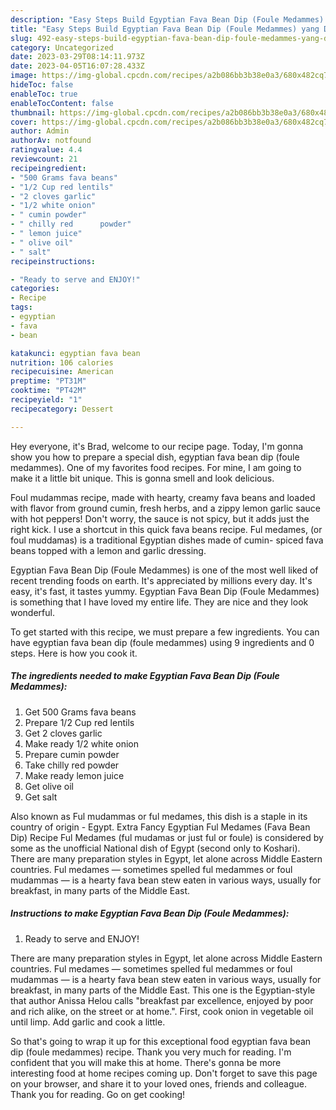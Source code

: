```yaml
---
description: "Easy Steps Build Egyptian Fava Bean Dip (Foule Medammes) yang Delicious}"
title: "Easy Steps Build Egyptian Fava Bean Dip (Foule Medammes) yang Delicious}"
slug: 492-easy-steps-build-egyptian-fava-bean-dip-foule-medammes-yang-delicious
category: Uncategorized
date: 2023-03-29T08:14:11.973Z
date: 2023-04-05T16:07:28.433Z
image: https://img-global.cpcdn.com/recipes/a2b086bb3b38e0a3/680x482cq70/egyptian-fava-bean-dip-foule-medammes-recipe-main-photo.jpg
hideToc: false
enableToc: true
enableTocContent: false
thumbnail: https://img-global.cpcdn.com/recipes/a2b086bb3b38e0a3/680x482cq70/egyptian-fava-bean-dip-foule-medammes-recipe-main-photo.jpg
cover: https://img-global.cpcdn.com/recipes/a2b086bb3b38e0a3/680x482cq70/egyptian-fava-bean-dip-foule-medammes-recipe-main-photo.jpg
author: Admin
authorAv: notfound
ratingvalue: 4.4
reviewcount: 21
recipeingredient:
- "500 Grams fava beans"
- "1/2 Cup red lentils"
- "2 cloves garlic"
- "1/2 white onion"
- " cumin powder"
- " chilly red      powder"
- " lemon juice"
- " olive oil"
- " salt"
recipeinstructions:

- "Ready to serve and ENJOY!"
categories:
- Recipe
tags:
- egyptian
- fava
- bean

katakunci: egyptian fava bean 
nutrition: 106 calories
recipecuisine: American
preptime: "PT31M"
cooktime: "PT42M"
recipeyield: "1"
recipecategory: Dessert

---
```



Hey everyone, it's Brad, welcome to our recipe page. Today, I'm gonna show you how to prepare a special dish, egyptian fava bean dip (foule medammes). One of my favorites food recipes. For mine, I am going to make it a little bit unique. This is gonna smell and look delicious.

Foul mudammas recipe, made with hearty, creamy fava beans and loaded with flavor from ground cumin, fresh herbs, and a zippy lemon garlic sauce with hot peppers! Don&#39;t worry, the sauce is not spicy, but it adds just the right kick. I use a shortcut in this quick fava beans recipe. Ful medames, (or foul muddamas) is a traditional Egyptian dishes made of cumin- spiced fava beans topped with a lemon and garlic dressing.

Egyptian Fava Bean Dip (Foule Medammes) is one of the most well liked of recent trending foods on earth. It's appreciated by millions every day. It's easy, it's fast, it tastes yummy. Egyptian Fava Bean Dip (Foule Medammes) is something that I have loved my entire life. They are nice and they look wonderful.


To get started with this recipe, we must prepare a few ingredients. You can have egyptian fava bean dip (foule medammes) using 9 ingredients and 0 steps. Here is how you cook it.

<!--inarticleads1-->

##### The ingredients needed to make Egyptian Fava Bean Dip (Foule Medammes):

1. Get 500 Grams fava beans
1. Prepare 1/2 Cup red lentils
1. Get 2 cloves garlic
1. Make ready 1/2 white onion
1. Prepare  cumin powder
1. Take  chilly red      powder
1. Make ready  lemon juice
1. Get  olive oil
1. Get  salt


Also known as Ful mudammas or ful medames, this dish is a staple in its country of origin - Egypt. Extra Fancy Egyptian Ful Medames (Fava Bean Dip) Recipe Ful Medames (ful mudamas or just ful or foule) is considered by some as the unofficial National dish of Egypt (second only to Koshari). There are many preparation styles in Egypt, let alone across Middle Eastern countries. Ful medames — sometimes spelled ful medammes or foul mudammas — is a hearty fava bean stew eaten in various ways, usually for breakfast, in many parts of the Middle East. 

<!--inarticleads2-->

##### Instructions to make Egyptian Fava Bean Dip (Foule Medammes):


1. Ready to serve and ENJOY!

There are many preparation styles in Egypt, let alone across Middle Eastern countries. Ful medames — sometimes spelled ful medammes or foul mudammas — is a hearty fava bean stew eaten in various ways, usually for breakfast, in many parts of the Middle East. This one is the Egyptian-style that author Anissa Helou calls &#34;breakfast par excellence, enjoyed by poor and rich alike, on the street or at home.&#34;. First, cook onion in vegetable oil until limp. Add garlic and cook a little. 

So that's going to wrap it up for this exceptional food egyptian fava bean dip (foule medammes) recipe. Thank you very much for reading. I'm confident that you will make this at home. There's gonna be more interesting food at home recipes coming up. Don't forget to save this page on your browser, and share it to your loved ones, friends and colleague. Thank you for reading. Go on get cooking!
